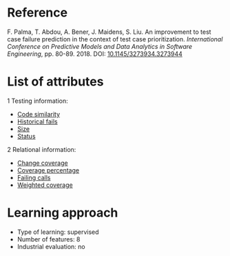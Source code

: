 # Reference

F. Palma, T. Abdou, A. Bener, J. Maidens, S. Liu. An improvement to test case failure prediction in the context of test case prioritization. *International Conference on Predictive Models and Data Analytics in Software Engineering*, pp. 80-89. 2018. DOI: [10.1145/3273934.3273944](https://www.doi.org/10.1145/3273934.3273944)

# List of attributes

1 Testing information:
* [Code similarity](../../attributes/testing/test-case/similarity/code-similarity.md)
* [Historical fails](../../attributes/testing/test-case/history/historical-fails.md)
* [Size](../../attributes/testing/test-case/property/size.md)
* [Status](../../attributes/testing/test-case/property/status.md)

2 Relational information:
* [Change coverage](../../attributes/relational/test-case/coverage/change-coverage.md)
* [Coverage percentage](../../attributes/relational/test-case/coverage/coverage-percentage.md)
* [Failing calls](../../attributes/relational/test-case/coverage/failing-calls.mc)
* [Weighted coverage](../../attributes/relational/test-case/coverage/weighted-coverage.md)

# Learning approach

* Type of learning: supervised
* Number of features: 8
* Industrial evaluation: no